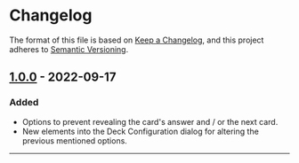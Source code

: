 # Changelog
The format of this file is based on [Keep a Changelog](https://keepachangelog.com/en/1.0.0/), and this project adheres to [Semantic Versioning](https://semver.org/spec/v2.0.0.html).

## [1.0.0] - 2022-09-17
### Added
- Options to prevent revealing the card's answer and / or the next card.
- New elements into the Deck Configuration dialog for altering the previous mentioned options.

-----

[1.0.0]: https://github.com/Levantino-Engineering/dont-rush-review/compare/v0.1.0...HEAD



